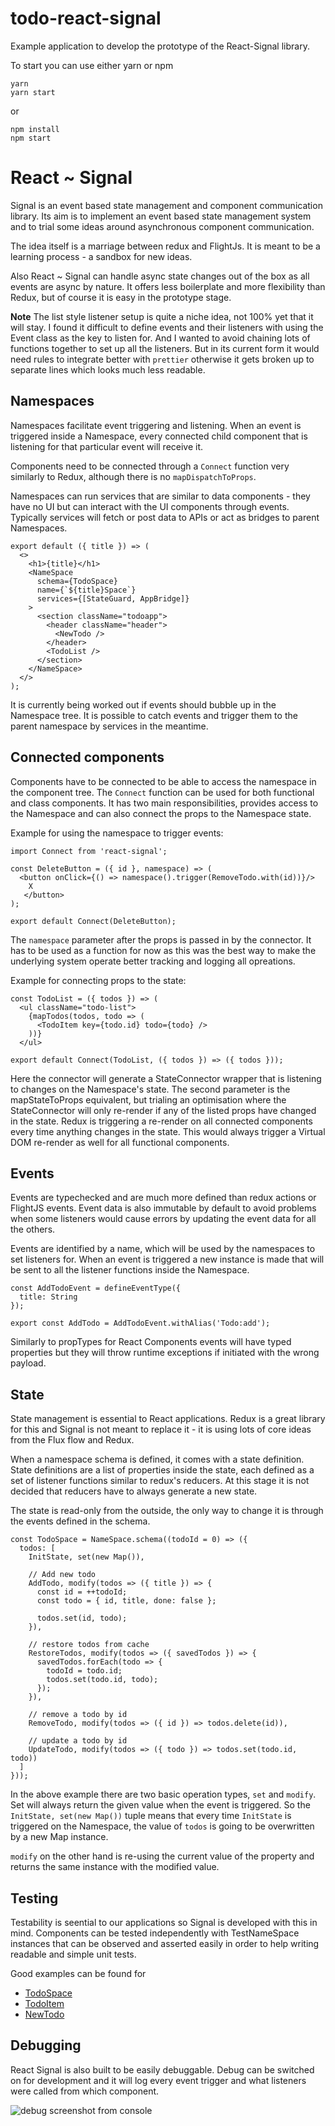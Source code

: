 # todo-react-signal

Example application to develop the prototype of the React-Signal library.

To start you can use either yarn or npm

```
yarn
yarn start
```

or

```
npm install
npm start
```

# React ~ Signal

Signal is an event based state management and component communication library. Its aim is to implement an event based state management system and to trial some ideas around asynchronous component communication.

The idea itself is a marriage between redux and FlightJs. It is meant to be a learning process - a sandbox for new ideas.

Also React ~ Signal can handle async state changes out of the box as all events are async by nature. It offers less boilerplate and more flexibility than Redux, but of course it is easy in the prototype stage.

**Note**
The list style listener setup is quite a niche idea, not 100% yet that it will stay. I found it difficult to define events and their listeners with using the Event class as the key to listen for. And I wanted to avoid chaining lots of functions together to set up all the listeners.
But in its current form it would need rules to integrate better with `prettier` otherwise it gets broken up to separate lines which looks much less readable.

## Namespaces

Namespaces facilitate event triggering and listening. When an event is triggered inside a Namespace, every connected child component that is listening for that particular event will receive it.

Components need to be connected through a `Connect` function very similarly to Redux, although there is no `mapDispatchToProps`.

Namespaces can run services that are similar to data components - they have no UI but can interact with the UI components through events. Typically services will fetch or post data to APIs or act as bridges to parent Namespaces. 

```
export default ({ title }) => (
  <>
    <h1>{title}</h1>
    <NameSpace
      schema={TodoSpace}
      name={`${title}Space`}
      services={[StateGuard, AppBridge]}
    >
      <section className="todoapp">
        <header className="header">
          <NewTodo />
        </header>
        <TodoList />
      </section>
    </NameSpace>
  </>
);
```

It is currently being worked out if events should bubble up in the Namespace tree. It is possible to catch events and trigger them to the parent namespace by services in the meantime.


## Connected components

Components have to be connected to be able to access the namespace in the component tree. The `Connect` function can be used for both functional and class components. It has two main responsibilities, provides access to the Namespace and can also connect the props to the Namespace state.

Example for using the namespace to trigger events:

```
import Connect from 'react-signal';

const DeleteButton = ({ id }, namespace) => (
  <button onClick={() => namespace().trigger(RemoveTodo.with(id))}/>
    X
   </button>
);

export default Connect(DeleteButton);
```

The `namespace` parameter after the props is passed in by the connector. It has to be used as a function for now as this was the best way to make the underlying system operate better tracking and logging all opreations.

Example for connecting props to the state:
```
const TodoList = ({ todos }) => (
  <ul className="todo-list">
    {mapTodos(todos, todo => (
      <TodoItem key={todo.id} todo={todo} />
    ))}
  </ul>
  
export default Connect(TodoList, ({ todos }) => ({ todos }));
```

Here the connector will generate a StateConnector wrapper that is listening to changes on the Namespace's state. The second parameter is the mapStateToProps equivalent, but trialing an optimisation where the StateConnector will only re-render if any of the listed props have changed in the state. Redux is triggering a re-render on all connected components every time anything changes in the state. This would always trigger a Virtual DOM re-render as well for all functional components.

## Events

Events are typechecked and are much more defined than redux actions or FlightJS events. Event data is also immutable by default to avoid problems when some listeners would cause errors by updating the event data for all the others.

Events are identified by a name, which will be used by the namespaces to set listeners for. When an event is triggered a new instance is made that will be sent to all the listener functions inside the Namespace.

```
const AddTodoEvent = defineEventType({
  title: String
});

export const AddTodo = AddTodoEvent.withAlias('Todo:add');
```

Similarly to propTypes for React Components events will have typed properties but they will throw runtime exceptions if initiated with the wrong payload.

## State

State management is essential to React applications. Redux is a great library for this and Signal is not meant to replace it - it is using lots of core ideas from the Flux flow and Redux.

When a namespace schema is defined, it comes with a state definition. State definitions are a list of properties inside the state, each defined as a set of listener functions similar to redux's reducers. At this stage it is not decided that reducers have to always generate a new state.

The state is read-only from the outside, the only way to change it is through the events defined in the schema.

```
const TodoSpace = NameSpace.schema((todoId = 0) => ({
  todos: [
    InitState, set(new Map()),
    
    // Add new todo
    AddTodo, modify(todos => ({ title }) => {
      const id = ++todoId;
      const todo = { id, title, done: false };

      todos.set(id, todo);
    }),
    
    // restore todos from cache
    RestoreTodos, modify(todos => ({ savedTodos }) => {
      savedTodos.forEach(todo => {
        todoId = todo.id;
        todos.set(todo.id, todo);
      });
    }),
    
    // remove a todo by id
    RemoveTodo, modify(todos => ({ id }) => todos.delete(id)),
    
    // update a todo by id
    UpdateTodo, modify(todos => ({ todo }) => todos.set(todo.id, todo))
  ]
}));
```
In the above example there are two basic operation types, `set` and `modify`. Set will always return the given value when the event is triggered. So the `InitState, set(new Map())` tuple means that every time `InitState` is triggered on the Namespace, the value of `todos` is going to be overwritten by a new Map instance.

`modify` on the other hand is re-using the current value of the property and returns the same instance with the modified value.

## Testing

Testability is seential to our applications so Signal is developed with this in mind. Components can be tested independently with TestNameSpace instances that can be observed and asserted easily in order to help writing readable and simple unit tests.

Good examples can be found for
- [TodoSpace](https://github.com/jsbuzz/todo-react-signal/blob/master/src/signal/TodoSpace.spec.js)
- [TodoItem](https://github.com/jsbuzz/todo-react-signal/blob/master/src/components/TodoItem/TodoItem.spec.jsx)
- [NewTodo](https://github.com/jsbuzz/todo-react-signal/blob/master/src/components/NewTodo/NewTodo.spec.jsx)

## Debugging

React Signal is also built to be easily debuggable. Debug can be switched on for development and it will log every event trigger and what listeners were called from which component.

![debug screenshot from console](https://github.com/jsbuzz/todo-react-signal/blob/master/images/Debug%20Screen%20Shot.png)
